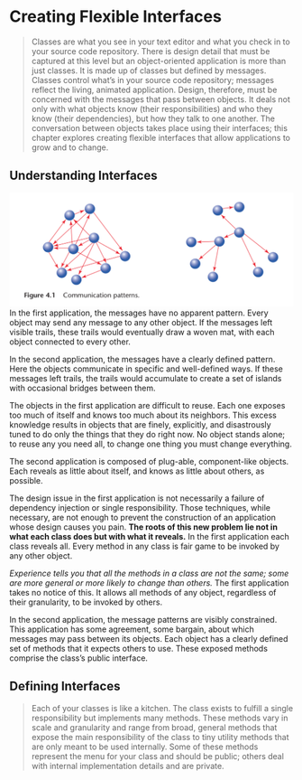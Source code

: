 # Creating Flexible Interfaces

> Classes are what you see in your text editor and what you check in to your source code repository. There is design detail that must be captured at this level but an object-oriented application is more than just classes. It is made up of classes but defined by messages. Classes control what’s in your source code repository; messages reflect the living, animated application. Design, therefore, must be concerned with the messages that pass between objects. It deals not only with what objects know (their responsibilities) and who they know (their dependencies), but how they talk to one another. The conversation between objects takes place using their interfaces; this chapter explores creating flexible interfaces that allow applications to grow and to change.

## Understanding Interfaces

![Communication Patterns](./4.1.png)
In the first application, the messages have no apparent pattern. Every object may send any message to any other object. If the messages left visible trails, these trails would eventually draw a woven mat, with each object connected to every other.

In the second application, the messages have a clearly defined pattern. Here the objects communicate in specific and well-defined ways. If these messages left trails, the trails would accumulate to create a set of islands with occasional bridges between them.

The objects in the first application are difficult to reuse. Each one exposes too much of itself and knows too much about its neighbors. This excess knowledge results in objects that are finely, explicitly, and disastrously tuned to do only the things that they do right now. No object stands alone; to reuse any you need all, to change one thing you must change everything.

The second application is composed of plug-able, component-like objects. Each reveals as little about itself, and knows as little about others, as possible.

The design issue in the first application is not necessarily a failure of dependency injection or single responsibility. Those techniques, while necessary, are not enough to prevent the construction of an application whose design causes you pain. **The roots of this new problem lie not in what each class does but with what it reveals.** In the first application each class reveals all. Every method in any class is fair game to be invoked by any other object.

_Experience tells you that all the methods in a class are not the same; some are more general or more likely to change than others._ The first application takes no notice of this. It allows all methods of any object, regardless of their granularity, to be invoked by others.

In the second application, the message patterns are visibly constrained. This application has some agreement, some bargain, about which messages may pass between its objects. Each object has a clearly defined set of methods that it expects others to use.
These exposed methods comprise the class’s public interface.

## Defining Interfaces

> Each of your classes is like a kitchen. The class exists to fulfill a single responsibility but implements many methods. These methods vary in scale and granularity and range from broad, general methods that expose the main responsibility of the class to tiny utility methods that are only meant to be used internally. Some of these methods represent the menu for your class and should be public; others deal with internal implementation details and are private.
